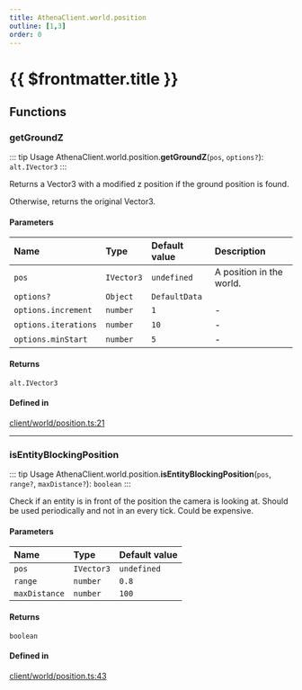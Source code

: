 ```yaml
---
title: AthenaClient.world.position
outline: [1,3]
order: 0
---
```


# {{ $frontmatter.title }}


## Functions

### getGroundZ

::: tip Usage
AthenaClient.world.position.**getGroundZ**(`pos`, `options?`): `alt.IVector3`
:::

Returns a Vector3 with a modified z position if the ground position is found.

Otherwise, returns the original Vector3.

#### Parameters

| Name | Type | Default value | Description |
| :------ | :------ | :------ | :------ |
| `pos` | `IVector3` | `undefined` | A position in the world. |
| `options?` | `Object` | `DefaultData` |  |
| `options.increment` | `number` | `1` | - |
| `options.iterations` | `number` | `10` | - |
| `options.minStart` | `number` | `5` | - |

#### Returns

`alt.IVector3`

#### Defined in

[client/world/position.ts:21](https://github.com/Stuyk/altv-athena/blob/6375486/src/core/client/world/position.ts#L21)

___

### isEntityBlockingPosition

::: tip Usage
AthenaClient.world.position.**isEntityBlockingPosition**(`pos`, `range?`, `maxDistance?`): `boolean`
:::

Check if an entity is in front of the position the camera is looking at.
Should be used periodically and not in an every tick. Could be expensive.

#### Parameters

| Name | Type | Default value |
| :------ | :------ | :------ |
| `pos` | `IVector3` | `undefined` |
| `range` | `number` | `0.8` |
| `maxDistance` | `number` | `100` |

#### Returns

`boolean`

#### Defined in

[client/world/position.ts:43](https://github.com/Stuyk/altv-athena/blob/6375486/src/core/client/world/position.ts#L43)
